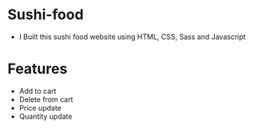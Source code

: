 # Sushi-food
- I Built this sushi food website using HTML, CSS, Sass and Javascript

# Features
- Add to cart
- Delete from cart
- Price update
- Quantity update
